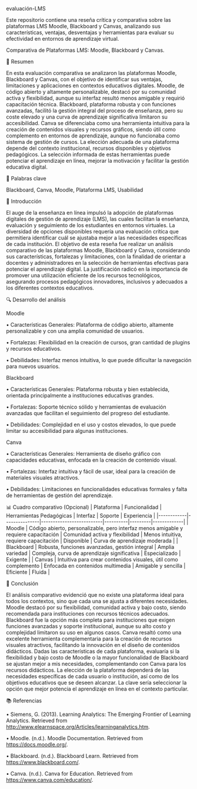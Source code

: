 evaluación-LMS

Este repositorio contiene una reseña crítica y comparativa sobre las plataformas LMS Moodle, Blackboard y Canvas, analizando sus características, ventajas, desventajas y herramientas para evaluar su efectividad en entornos de aprendizaje virtual.

Comparativa de Plataformas LMS: Moodle, Blackboard y Canvas.

📝 Resumen

En esta evaluación comparativa se analizaron las plataformas Moodle, Blackboard y Canvas, con el objetivo de identificar sus ventajas, limitaciones y aplicaciones en contextos educativos digitales. Moodle, de código abierto y altamente personalizable, destacó por su comunidad activa y flexibilidad, aunque su interfaz resultó menos amigable y requirió capacitación técnica. Blackboard, plataforma robusta y con funciones avanzadas, facilitó la gestión integral del proceso de enseñanza, pero su coste elevado y una curva de aprendizaje significativa limitaron su accesibilidad. Canva se diferenciaba como una herramienta intuitiva para la creación de contenidos visuales y recursos gráficos, siendo útil como complemento en entornos de aprendizaje, aunque no funcionaba como sistema de gestión de cursos. La elección adecuada de una plataforma depende del contexto institucional, recursos disponibles y objetivos pedagógicos. La selección informada de estas herramientas puede potenciar el aprendizaje en línea, mejorar la motivación y facilitar la gestión educativa digital.

🔑 Palabras clave

Blackboard, Canva, Moodle, Plataforma LMS, Usabilidad

🎯 Introducción

El auge de la enseñanza en línea impulsó la adopción de plataformas digitales de gestión de aprendizaje (LMS), las cuales facilitan la enseñanza, evaluación y seguimiento de los estudiantes en entornos virtuales. La diversidad de opciones disponibles requería una evaluación crítica que permitiera identificar cuál se ajustaba mejor a las necesidades específicas de cada institución. El objetivo de esta reseña fue realizar un análisis comparativo de las plataformas Moodle, Blackboard y Canva, considerando sus características, fortalezas y limitaciones, con la finalidad de orientar a docentes y administradores en la selección de herramientas efectivas para potenciar el aprendizaje digital. La justificación radicó en la importancia de promover una utilización eficiente de los recursos tecnológicos, asegurando procesos pedagógicos innovadores, inclusivos y adecuados a los diferentes contextos educativos.

🔍 Desarrollo del análisis

Moodle

•	Características Generales: Plataforma de código abierto, altamente personalizable y con una amplia comunidad de usuarios.

•	Fortalezas: Flexibilidad en la creación de cursos, gran cantidad de plugins y recursos educativos.

•	Debilidades: Interfaz menos intuitiva, lo que puede dificultar la navegación para nuevos usuarios.


Blackboard

•	Características Generales: Plataforma robusta y bien establecida, orientada principalmente a instituciones educativas grandes.

•	Fortalezas: Soporte técnico sólido y herramientas de evaluación avanzadas que facilitan el seguimiento del progreso del estudiante.

•	Debilidades: Complejidad en el uso y costos elevados, lo que puede limitar su accesibilidad para algunas instituciones.


Canva

•	Características Generales: Herramienta de diseño gráfico con capacidades educativas, enfocada en la creación de contenido visual.

•	Fortalezas: Interfaz intuitiva y fácil de usar, ideal para la creación de materiales visuales atractivos.

•	Debilidades: Limitaciones en funcionalidades educativas formales y falta de herramientas de gestión del aprendizaje.

📊 Cuadro comparativo (Opcional)
| Plataforma | Funcionalidad | Herramientas Pedagógicas | Interfaz | Soporte | Experiencia |
|------------|---------------|--------------------------|----------|---------|-------------|
| Moodle     | Código abierto, personalizable, pero interfaz menos amigable y requiere capacitación | Comunidad activa y flexibilidad | Menos intuitiva, requiere capacitación | Disponible | Curva de aprendizaje moderada |
| Blackboard | Robusta, funciones avanzadas, gestión integral | Amplia variedad | Compleja, curva de aprendizaje significativa | Especializado | Exigente |
| Canvas     | Intuitiva para crear contenidos visuales, útil como complemento | Enfocada en contenidos multimedia | Amigable y sencilla | Eficiente | Fluida |

🧠 Conclusión

El análisis comparativo evidenció que no existe una plataforma ideal para todos los contextos, sino que cada una se ajusta a diferentes necesidades. Moodle destacó por su flexibilidad, comunidad activa y bajo costo, siendo recomendada para instituciones con recursos técnicos adecuados. Blackboard fue la opción más completa para instituciones que exigen funciones avanzadas y soporte institucional, aunque su alto costo y complejidad limitaron su uso en algunos casos. Canva resaltó como una excelente herramienta complementaria para la creación de recursos visuales atractivos, facilitando la innovación en el diseño de contenidos didácticos.
Dadas las características de cada plataforma, evaluaría si la flexibilidad y bajo costo de Moodle o la mayor funcionalidad de Blackboard se ajustan mejor a mis necesidades, complementando con Canva para los recursos didácticos. La elección de la plataforma dependerá de las necesidades específicas de cada usuario o institución, así como de los objetivos educativos que se deseen alcanzar. La clave sería seleccionar la opción que mejor potencia el aprendizaje en línea en el contexto particular.

📚 Referencias

•	Siemens, G. (2013). Learning Analytics: The Emerging Frontier of Learning Analytics. Retrieved from http://www.elearnspace.org/Articles/learninganalytics.htm.

•	Moodle. (n.d.). Moodle Documentation. Retrieved from https://docs.moodle.org/.

•	Blackboard. (n.d.). Blackboard Learn. Retrieved from https://www.blackboard.com/.

•	Canva. (n.d.). Canva for Education. Retrieved from https://www.canva.com/education/.

